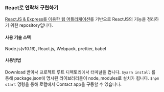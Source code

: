 ### React로 연락처 구현하기

[ReactJS & Express를 이용한 웹 어플리케이션](https://www.youtube.com/watch?v=GEoNiUcVwjE&list=PL9FpF_z-xR_GMujql3S_XGV2SpdfDBkeC)를 기반으로 ReactJS의 기능을 정리하기 위한 repository입니다.

#### 사용 기술 스택

Node.js(v10.16), React.js, Webpack, prettier, babel

#### 사용방법

Download 받아서 프로젝트 루트 디렉토리에서 터미널을 켭니다.
`$yarn install` 를 통해 package.json에 명시된 라이브러리들이 node_modules로 설치가 됩니다.
`$npm start` 명령을 통해 로컬에서 Contact app을 구동할 수 있습니다.
